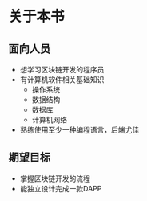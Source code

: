 # 关于本书

## 面向人员

* 想学习区块链开发的程序员
* 有计算机软件相关基础知识
  * 操作系统
  * 数据结构
  * 数据库
  * 计算机网络
* 熟练使用至少一种编程语言，后端尤佳

## 期望目标

* 掌握区块链开发的流程
* 能独立设计完成一款DAPP

